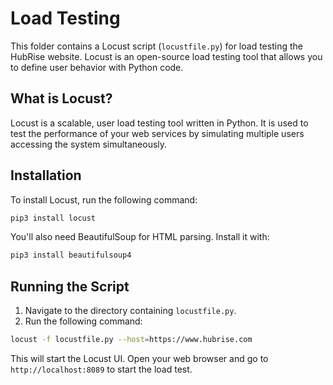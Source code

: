 # Load Testing

This folder contains a Locust script (`locustfile.py`) for load testing the HubRise website. Locust is an open-source load testing tool that allows you to define user behavior with Python code.

## What is Locust?

Locust is a scalable, user load testing tool written in Python. It is used to test the performance of your web services by simulating multiple users accessing the system simultaneously.

## Installation

To install Locust, run the following command:

```bash
pip3 install locust
```

You'll also need BeautifulSoup for HTML parsing. Install it with:

```bash
pip3 install beautifulsoup4
```

## Running the Script

1. Navigate to the directory containing `locustfile.py`.
2. Run the following command:

```bash
locust -f locustfile.py --host=https://www.hubrise.com
```

This will start the Locust UI. Open your web browser and go to `http://localhost:8089` to start the load test.
